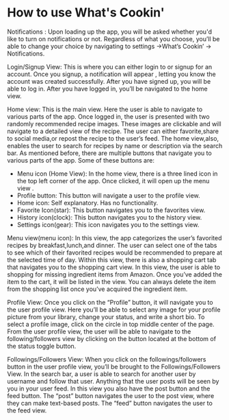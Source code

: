# How to use What's Cookin'

Notifications :
Upon loading up the app, you will be asked whether you'd like to turn on notifications or not. Regardless of what you choose, you’ll be able to change your choice by navigating to settings ->What’s Cookin’ -> Notifications.

Login/Signup View: This is where you can either login to or signup for an account. Once you signup, a notification will appear , letting you know the account was created successfully. After you have signed up, you will be able to log in. After you have logged in, you’ll be navigated to the home view.

Home view: This is the main view. Here the user is able to navigate to various parts of the app. Once logged in, the user is presented with two randomly recommended recipe images. These images are clickable and will navigate to a detailed view of the recipe. The user can either favorite,share to social media,or repost the recipe to the user’s feed. The home view,also, enables the user to search for recipes by name or description via the search bar. As mentioned before, there are multiple buttons that navigate you to various parts of the app. Some of these buttons are:
* Menu icon (Home View):
In the home view, there is a three lined icon in the top left corner of the app. Once clicked, it will open up the menu view .
* Profile button: This button will navigate a user to the profile view.
* Home icon: Self explanatory. Has no functionality.
* Favorite Icon(star): This button navigates you to the favorites view.
* History icon(clock): This button navigates you to the history view.
* Settings icon(gear): This icon navigates you to the settings view.

Menu view(menu icon): In this view, the app categorizes the user’s favorited recipes by breakfast,lunch,and dinner. The user can select one of the tabs to see which of their favorited recipes would be recommended to prepare at the selected time of day. Within this view, there is also a shopping cart tab that navigates you to the shopping cart view. In this view, the user is able to shopping for missing ingredient items from Amazon. Once you’ve added the item to the cart, it will be listed in the view. You can always delete the item from the shopping list once you’ve acquired the ingredient item.

Profile View: Once you click on the “Profile” button, it will navigate you to the user profile view. Here you’ll be able to select any image for your profile picture from your library, change your status, and write a short bio. To select a profile image, click on the circle in top middle center of the page. From the user profile view, the user will be able to navigate to the following/followers view by clicking on the button located at the bottom of the status toggle button.

Followings/Followers View: When you click on the followings/followers button in the user profile view, you’ll be brought to the Followings/Followers View. In the search bar, a user is able to search for another user by username and follow that user. Anything that the user posts will be seen by you in your user feed. In this view you also have the post button and the feed button. The “post” button navigates the user to the post view, where they can make text-based posts. The “feed” button navigates the user to the feed view.

